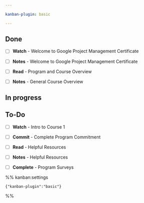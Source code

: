 ```yaml
---

kanban-plugin: basic

---
```


## Done

- [ ] **Watch** - Welcome to Google Project Management Certificate
- [ ] **Notes** - Welcome to Google Project Management Certificate
- [ ] **Read** - Program and Course Overview
- [ ] **Notes** - General Course Overview


## In progress



## To-Do

- [ ] **Watch** - Intro to Course 1
- [ ] **Commit** - Complete Program Commitment
- [ ] **Read** - Helpful Resources
- [ ] **Notes** - Helpful Resources
- [ ] **Complete** - Program Surveys




%% kanban:settings
```
{"kanban-plugin":"basic"}
```
%%